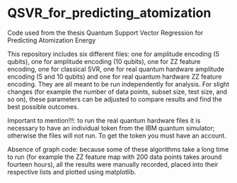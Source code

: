 # QSVR_for_predicting_atomization
Code used from the thesis Quantum Support Vector Regression for Predicting Atomization Energy

This repository includes six different files: one for amplitude encoding (5 qubits), one for amplitude encoding (10 qubits), one for ZZ feature encoding, one for classical SVR, 
one for real quantum hardware amplitude encoding (5 and 10 qubits) and one for real quantum hardware ZZ feature encoding. 
They are all meant to be run independently for analysis. For slight changes (for example the number of data points, subset size, test size, and so on), these parameters can be adjusted to compare results and find the best possible outcomes.

Important to mention!!!: to run the real quantum hardware files it is necessary to have an individual token from the IBM quantum simulator; otherwise the files will not run. To get the token you must have an account.

Absence of graph code: because some of these algorithms take a long time to run (for example the ZZ feature map with 200 data points takes around fourteen hours), 
all the results were manually recorded, placed into their respective lists and plotted using matplotlib.
